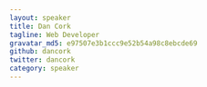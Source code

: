 ```yaml
---
layout: speaker
title: Dan Cork
tagline: Web Developer
gravatar_md5: e97507e3b1ccc9e52b54a98c8ebcde69
github: dancork
twitter: dancork
category: speaker
---
```

